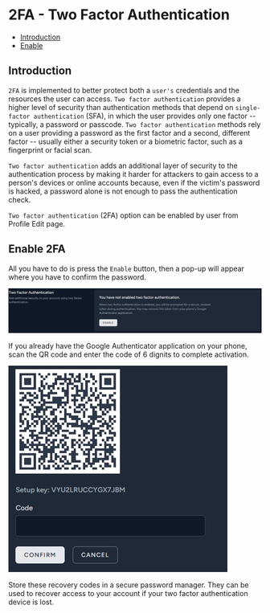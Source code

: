 # 2FA - Two Factor Authentication

- [Introduction](#introduction)
- [Enable](#enable)
<a name="introduction"></a>
## Introduction

`2FA` is implemented to better protect both a `user's` credentials and the resources the user can access. `Two factor authentication` provides a higher level of security than authentication methods that depend on `single-factor authentication` (SFA), in which the user provides only one factor -- typically, a password or passcode. `Two factor authentication` methods rely on a user providing a password as the first factor and a second, different factor -- usually either a security token or a biometric factor, such as a fingerprint or facial scan.

`Two factor authentication` adds an additional layer of security to the authentication process by making it harder for attackers to gain access to a person's devices or online accounts because, even if the victim's password is hacked, a password alone is not enough to pass the authentication check.

`Two factor authentication` (2FA) option can be enabled by user from Profile Edit page.


<a name="enable"></a>
## Enable 2FA

All you have to do is press the `Enable` button, then a pop-up will appear where you have to confirm the password.

![Enable 2FA](https://raw.githubusercontent.com/custura/docs/main/preview/2fa.jpg)

If you already have the Google Authenticator application on your phone, scan the QR code and enter the code of 6 dignits to complete activation.

![Enable 2FA](https://raw.githubusercontent.com/custura/docs/main/preview/2faQR.jpg)

Store these recovery codes in a secure password manager. They can be used to recover access to your account if your two factor authentication device is lost.
